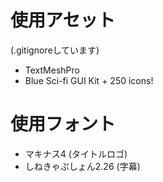 


# 使用アセット
(.gitignoreしています)
- TextMeshPro
- Blue Sci-fi GUI Kit + 250 icons!



# 使用フォント
- マキナス4 (タイトルロゴ)
- しねきゃぷしょん2.26 (字幕)